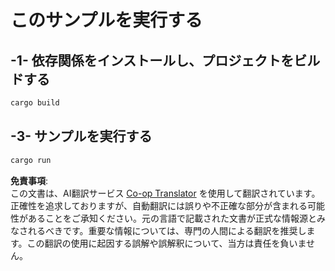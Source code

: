 <!--
CO_OP_TRANSLATOR_METADATA:
{
  "original_hash": "154876082e29d53dc2a2615a65627464",
  "translation_date": "2025-08-11T11:59:12+00:00",
  "source_file": "03-GettingStarted/01-first-server/solution/rust/README.md",
  "language_code": "ja"
}
-->
# このサンプルを実行する

## -1- 依存関係をインストールし、プロジェクトをビルドする

```bash
cargo build
```

## -3- サンプルを実行する

```bash
cargo run
```

**免責事項**:  
この文書は、AI翻訳サービス [Co-op Translator](https://github.com/Azure/co-op-translator) を使用して翻訳されています。正確性を追求しておりますが、自動翻訳には誤りや不正確な部分が含まれる可能性があることをご承知ください。元の言語で記載された文書が正式な情報源とみなされるべきです。重要な情報については、専門の人間による翻訳を推奨します。この翻訳の使用に起因する誤解や誤解釈について、当方は責任を負いません。